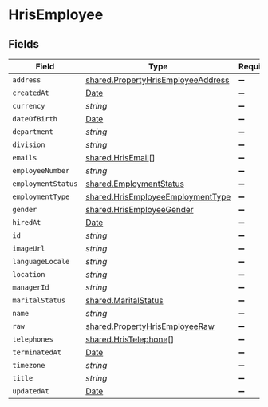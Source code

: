 # HrisEmployee


## Fields

| Field                                                                                           | Type                                                                                            | Required                                                                                        | Description                                                                                     |
| ----------------------------------------------------------------------------------------------- | ----------------------------------------------------------------------------------------------- | ----------------------------------------------------------------------------------------------- | ----------------------------------------------------------------------------------------------- |
| `address`                                                                                       | [shared.PropertyHrisEmployeeAddress](../../../sdk/models/shared/propertyhrisemployeeaddress.md) | :heavy_minus_sign:                                                                              | N/A                                                                                             |
| `createdAt`                                                                                     | [Date](https://developer.mozilla.org/en-US/docs/Web/JavaScript/Reference/Global_Objects/Date)   | :heavy_minus_sign:                                                                              | N/A                                                                                             |
| `currency`                                                                                      | *string*                                                                                        | :heavy_minus_sign:                                                                              | N/A                                                                                             |
| `dateOfBirth`                                                                                   | [Date](https://developer.mozilla.org/en-US/docs/Web/JavaScript/Reference/Global_Objects/Date)   | :heavy_minus_sign:                                                                              | N/A                                                                                             |
| `department`                                                                                    | *string*                                                                                        | :heavy_minus_sign:                                                                              | N/A                                                                                             |
| `division`                                                                                      | *string*                                                                                        | :heavy_minus_sign:                                                                              | N/A                                                                                             |
| `emails`                                                                                        | [shared.HrisEmail](../../../sdk/models/shared/hrisemail.md)[]                                   | :heavy_minus_sign:                                                                              | N/A                                                                                             |
| `employeeNumber`                                                                                | *string*                                                                                        | :heavy_minus_sign:                                                                              | N/A                                                                                             |
| `employmentStatus`                                                                              | [shared.EmploymentStatus](../../../sdk/models/shared/employmentstatus.md)                       | :heavy_minus_sign:                                                                              | N/A                                                                                             |
| `employmentType`                                                                                | [shared.HrisEmployeeEmploymentType](../../../sdk/models/shared/hrisemployeeemploymenttype.md)   | :heavy_minus_sign:                                                                              | N/A                                                                                             |
| `gender`                                                                                        | [shared.HrisEmployeeGender](../../../sdk/models/shared/hrisemployeegender.md)                   | :heavy_minus_sign:                                                                              | N/A                                                                                             |
| `hiredAt`                                                                                       | [Date](https://developer.mozilla.org/en-US/docs/Web/JavaScript/Reference/Global_Objects/Date)   | :heavy_minus_sign:                                                                              | N/A                                                                                             |
| `id`                                                                                            | *string*                                                                                        | :heavy_minus_sign:                                                                              | N/A                                                                                             |
| `imageUrl`                                                                                      | *string*                                                                                        | :heavy_minus_sign:                                                                              | N/A                                                                                             |
| `languageLocale`                                                                                | *string*                                                                                        | :heavy_minus_sign:                                                                              | N/A                                                                                             |
| `location`                                                                                      | *string*                                                                                        | :heavy_minus_sign:                                                                              | N/A                                                                                             |
| `managerId`                                                                                     | *string*                                                                                        | :heavy_minus_sign:                                                                              | N/A                                                                                             |
| `maritalStatus`                                                                                 | [shared.MaritalStatus](../../../sdk/models/shared/maritalstatus.md)                             | :heavy_minus_sign:                                                                              | N/A                                                                                             |
| `name`                                                                                          | *string*                                                                                        | :heavy_minus_sign:                                                                              | N/A                                                                                             |
| `raw`                                                                                           | [shared.PropertyHrisEmployeeRaw](../../../sdk/models/shared/propertyhrisemployeeraw.md)         | :heavy_minus_sign:                                                                              | N/A                                                                                             |
| `telephones`                                                                                    | [shared.HrisTelephone](../../../sdk/models/shared/hristelephone.md)[]                           | :heavy_minus_sign:                                                                              | N/A                                                                                             |
| `terminatedAt`                                                                                  | [Date](https://developer.mozilla.org/en-US/docs/Web/JavaScript/Reference/Global_Objects/Date)   | :heavy_minus_sign:                                                                              | N/A                                                                                             |
| `timezone`                                                                                      | *string*                                                                                        | :heavy_minus_sign:                                                                              | N/A                                                                                             |
| `title`                                                                                         | *string*                                                                                        | :heavy_minus_sign:                                                                              | N/A                                                                                             |
| `updatedAt`                                                                                     | [Date](https://developer.mozilla.org/en-US/docs/Web/JavaScript/Reference/Global_Objects/Date)   | :heavy_minus_sign:                                                                              | N/A                                                                                             |